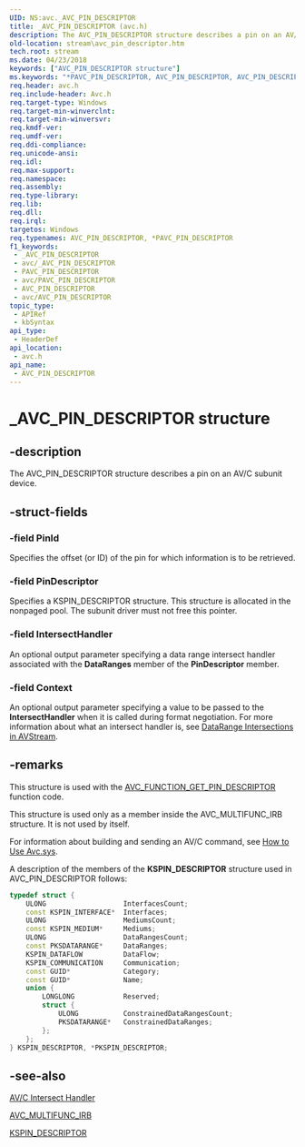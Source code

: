 ```yaml
---
UID: NS:avc._AVC_PIN_DESCRIPTOR
title: _AVC_PIN_DESCRIPTOR (avc.h)
description: The AVC_PIN_DESCRIPTOR structure describes a pin on an AV/C subunit device.
old-location: stream\avc_pin_descriptor.htm
tech.root: stream
ms.date: 04/23/2018
keywords: ["AVC_PIN_DESCRIPTOR structure"]
ms.keywords: "*PAVC_PIN_DESCRIPTOR, AVC_PIN_DESCRIPTOR, AVC_PIN_DESCRIPTOR structure [Streaming Media Devices], PAVC_PIN_DESCRIPTOR, PAVC_PIN_DESCRIPTOR structure pointer [Streaming Media Devices], _AVC_PIN_DESCRIPTOR, avc/AVC_PIN_DESCRIPTOR, avc/PAVC_PIN_DESCRIPTOR, avcref_4207f0d3-ba1e-47ae-abdd-4eebccf094b9.xml, stream.avc_pin_descriptor"
req.header: avc.h
req.include-header: Avc.h
req.target-type: Windows
req.target-min-winverclnt: 
req.target-min-winversvr: 
req.kmdf-ver: 
req.umdf-ver: 
req.ddi-compliance: 
req.unicode-ansi: 
req.idl: 
req.max-support: 
req.namespace: 
req.assembly: 
req.type-library: 
req.lib: 
req.dll: 
req.irql: 
targetos: Windows
req.typenames: AVC_PIN_DESCRIPTOR, *PAVC_PIN_DESCRIPTOR
f1_keywords:
 - _AVC_PIN_DESCRIPTOR
 - avc/_AVC_PIN_DESCRIPTOR
 - PAVC_PIN_DESCRIPTOR
 - avc/PAVC_PIN_DESCRIPTOR
 - AVC_PIN_DESCRIPTOR
 - avc/AVC_PIN_DESCRIPTOR
topic_type:
 - APIRef
 - kbSyntax
api_type:
 - HeaderDef
api_location:
 - avc.h
api_name:
 - AVC_PIN_DESCRIPTOR
---
```


# _AVC_PIN_DESCRIPTOR structure


## -description

The AVC_PIN_DESCRIPTOR structure describes a pin on an AV/C subunit device.

## -struct-fields

### -field PinId

Specifies the offset (or ID) of the pin for which information is to be retrieved.

### -field PinDescriptor

Specifies a KSPIN_DESCRIPTOR structure. This structure is allocated in the nonpaged pool. The subunit driver must not free this pointer.

### -field IntersectHandler

An optional output parameter specifying a data range intersect handler associated with the **DataRanges** member of the **PinDescriptor** member.

### -field Context

An optional output parameter specifying a value to be passed to the **IntersectHandler** when it is called during format negotiation. For more information about what an intersect handler is, see [DataRange Intersections in AVStream](/windows-hardware/drivers/stream/data-range-intersections-in-avstream).

## -remarks

This structure is used with the [AVC_FUNCTION_GET_PIN_DESCRIPTOR](/windows-hardware/drivers/stream/avc-function-get-pin-descriptor) function code.

This structure is used only as a member inside the AVC_MULTIFUNC_IRB structure. It is not used by itself.

For information about building and sending an AV/C command, see [How to Use Avc.sys](/windows-hardware/drivers/stream/using-avc-sys).

A description of the members of the **KSPIN_DESCRIPTOR** structure used in AVC_PIN_DESCRIPTOR follows:

```cpp
typedef struct {
    ULONG                   InterfacesCount;
    const KSPIN_INTERFACE*  Interfaces;
    ULONG                   MediumsCount;
    const KSPIN_MEDIUM*     Mediums;
    ULONG                   DataRangesCount;
    const PKSDATARANGE*     DataRanges;
    KSPIN_DATAFLOW          DataFlow;
    KSPIN_COMMUNICATION     Communication;
    const GUID*             Category;
    const GUID*             Name;
    union {
        LONGLONG            Reserved;
        struct {
            ULONG           ConstrainedDataRangesCount;
            PKSDATARANGE*   ConstrainedDataRanges;
        };
    };
} KSPIN_DESCRIPTOR, *PKSPIN_DESCRIPTOR;
```

## -see-also

[AV/C Intersect Handler](./nc-avc-pfnavcintersecthandler.md)

[AVC_MULTIFUNC_IRB](./ns-avc-_avc_multifunc_irb.md)

[KSPIN_DESCRIPTOR](../ks/ns-ks-kspin_descriptor.md)
